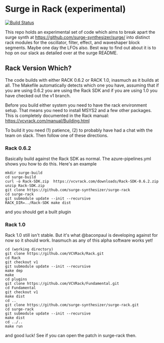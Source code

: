 # Surge in Rack (experimental)

[![Build Status](https://dev.azure.com/surge-synthesizer/surge/_apis/build/status/surge-synthesizer.surge-rack?branchName=master)](https://dev.azure.com/surge-synthesizer/surge/_build/latest?definitionId=3&branchName=master)

This repo holds an experimental set of code which aims to break apart the surge synth at
https://github.com/surge-synthesizer/surge/ into distinct rack modules for the oscillator,
filter, effect, and waveshaper block segments. Maybe one day the LFOs also. Best way to find out 
about it is to hop on our slack as detailed over at the surge README.

## Rack Version Which?

The code builds with either RACK 0.6.2 or RACK 1.0, inasmuch as it builds at all. The Makefile
automatically detects which one you have, assuming that if you are using 0.6.2 you are using the
Rack SDK and if you are using 1.0 you have checked out the v1 branch.

Before you build either system you need to have the rack environment setup. That means you need
to install MSYS2 and a few other packages. 
This is completely documented in the Rack manual:
https://vcvrack.com/manual/Building.html


To build it you need (1) patience, (2) to probably have had a chat with the team on slack. Then
follow one of these directions. 

### Rack 0.6.2

Basically build against the Rack SDK as normal. The azure-pipelines.yml shows you how to do this. 
Here's an example

```
mkdir surge-build
cd surge-build
curl -o Rack-SDK.zip  https://vcvrack.com/downloads/Rack-SDK-0.6.2.zip
unzip Rack-SDK.zip
git clone https://github.com/surge-synthesizer/surge-rack
cd surge-rack
git submodule update --init --recursive
RACK_DIR=../Rack-SDK make dist
```

and you should get a built plugin

### Rack 1.0

Rack 1.0 still isn't stable. But it's what @baconpaul is developing against for now so it should work.
Inasmuch as any of this alpha software works yet!

```
cd (working directory)
git clone https://github.com/VCVRack/Rack.git
cd Rack
git checkout v1
git submodule update --init --recursive
make dep
make
cd plugins
git clone https://github.com/VCVRack/Fundamental.git
cd Fundamental
git checkout v1
make dist
cd ..
git clone https://github.com/surge-synthesizer/surge-rack.git 
cd surge-rack
git submodule update --init --recursive
make dist
cd ../..
make run
```

and good luck! See if you can open the patch in surge-rack then.
